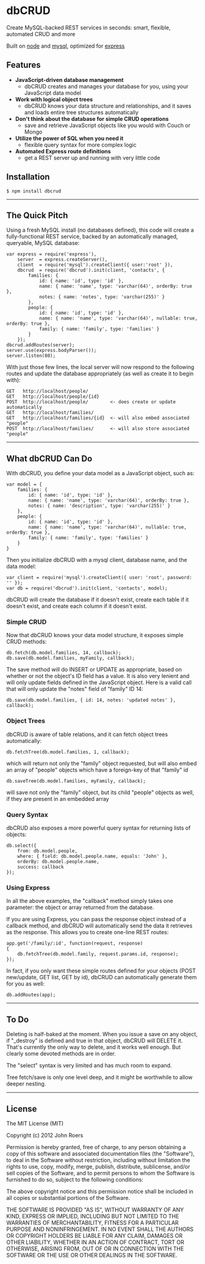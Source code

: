 # dbCRUD

  Create MySQL-backed REST services in seconds: smart, flexible, automated CRUD and more

  Built on [node](http://nodejs.org) and [mysql](https://github.com/felixge/node-mysql), optimized for [express](http://expressjs.com/)


## Features

  * __JavaScript-driven database management__
    * dbCRUD creates and manages your database for you, using your JavaScript data model
  * __Work with logical object trees__
    * dbCRUD knows your data structure and relationships, and it saves and loads entire tree structures automatically
  * __Don't think about the database for simple CRUD operations__
    * save and retrieve JavaScript objects like you would with Couch or Mongo
  * __Utilize the power of SQL when you need it__
    * flexible query syntax for more complex logic
  * __Automated Express route definitions__
    * get a REST server up and running with very little code


## Installation

    $ npm install dbcrud

----

## The Quick Pitch

  Using a fresh MySQL install (no databases defined), this code will create a fully-functional REST service, backed by an automatically managed, queryable, MySQL database:

    var express = require('express'),
        server  = express.createServer(),
        client  = require('mysql').createClient({ user:'root' }),
        dbcrud  = require('dbcrud').init(client, 'contacts', {
            families: {
                id: { name: 'id', type: 'id' },
                name: { name: 'name', type: 'varchar(64)', orderBy: true },
                notes: { name: 'notes', type: 'varchar(255)' }
            },
            people: {
                id: { name: 'id', type: 'id' },
                name: { name: 'name', type: 'varchar(64)', nullable: true, orderBy: true },
                family: { name: 'family', type: 'families' }
            }
        });
    dbcrud.addRoutes(server);
    server.use(express.bodyParser());
    server.listen(80);

  With just those few lines, the local server will now respond to the following routes and update the database appropriately (as well as create it to begin with):

    GET   http://localhost/people/
    GET   http://localhost/people/{id}
    POST  http://localhost/people/        <- does create or update automatically
    GET   http://localhost/families/
    GET   http://localhost/families/{id}  <- will also embed associated "people"
    POST  http://localhost/families/      <- will also store associated "people"


----

## What dbCRUD Can Do

 With dbCRUD, you define your data model as a JavaScript object, such as:

    var model = {
        families: {
            id: { name: 'id', type: 'id' },
            name: { name: 'name', type: 'varchar(64)', orderBy: true },
            notes: { name: 'description', type: 'varchar(255)' }
        },
        people: {
            id: { name: 'id', type: 'id' },
            name: { name: 'name', type: 'varchar(64)', nullable: true, orderBy: true },
            family: { name: 'family', type: 'families' }
        }
    }

  Then you initialize dbCRUD with a mysql client, database name, and the data model:

    var client = require('mysql').createClient({ user: 'root', password: '' });
    var db = require('dbcrud').init(client, 'contacts', model);

  dbCRUD will create the database if it doesn't exist, create each table if it doesn't exist,
  and create each column if it doesn't exist.


### Simple CRUD

  Now that dbCRUD knows your data model structure, it exposes simple CRUD methods:

    db.fetch(db.model.families, 14, callback);
    db.save(db.model.families, myFamily, callback);

  The save method will do INSERT or UPDATE as appropriate, based on whether or not the object's
  ID field has a value.  It is also very lenient and will only update fields defined in the
  JavaScript object.  Here is a valid call that will only update the "notes" field of "family"
  ID 14:

    db.save(db.model.families, { id: 14, notes: 'updated notes' }, callback);


### Object Trees

  dbCRUD is aware of table relations, and it can fetch object trees automatically:

    db.fetchTree(db.model.families, 1, callback);

  which will return not only the "family" object requested, but will also embed an array of
  "people" objects which have a foreign-key of that "family" id

    db.saveTree(db.model.families, myFamily, callback);

  will save not only the "family" object, but its child "people" objects as well, if they are
  present in an embedded array


### Query Syntax

  dbCRUD also exposes a more powerful query syntax for returning lists of objects:

    db.select({
        from: db.model.people,
        where: { field: db.model.people.name, equals: 'John' },
        orderBy: db.model.people.name,
        success: callback
    });


### Using Express

  In all the above examples, the "callback" method simply takes one parameter: the object or array
  returned from the database.

  If you are using Express, you can pass the response object instead of a callback method, and
  dbCRUD will automatically send the data it retrieves as the response.  This allows you to create
  one-line REST routes:

    app.get('/family/:id', function(request, response)
    {
        db.fetchTree(db.model.family, request.params.id, response);
    });

  In fact, if you only want these simple routes defined for your objects (POST new/update, GET list,
  GET by id), dbCRUD can automatically generate them for you as well:

    db.addRoutes(app);

----

## To Do

  Deleting is half-baked at the moment.  When you issue a save on any object, if "_destroy" is defined
  and true in that object, dbCRUD will DELETE it.  That's currently the only way to delete, and it
  works well enough.  But clearly some devoted methods are in order.

  The "select" syntax is very limited and has much room to expand.

  Tree fetch/save is only one level deep, and it might be worthwhile to allow deeper nesting.

----

## License 

The MIT License (MIT)

Copyright (c) 2012 John Roers

Permission is hereby granted, free of charge, to any person obtaining a copy of this software and associated documentation files (the "Software"), to deal in the Software without restriction, including without limitation the rights to use, copy, modify, merge, publish, distribute, sublicense, and/or sell copies of the Software, and to permit persons to whom the Software is furnished to do so, subject to the following conditions:

The above copyright notice and this permission notice shall be included in all copies or substantial portions of the Software.

THE SOFTWARE IS PROVIDED "AS IS", WITHOUT WARRANTY OF ANY KIND, EXPRESS OR IMPLIED, INCLUDING BUT NOT LIMITED TO THE WARRANTIES OF MERCHANTABILITY, FITNESS FOR A PARTICULAR PURPOSE AND NONINFRINGEMENT. IN NO EVENT SHALL THE AUTHORS OR COPYRIGHT HOLDERS BE LIABLE FOR ANY CLAIM, DAMAGES OR OTHER LIABILITY, WHETHER IN AN ACTION OF CONTRACT, TORT OR OTHERWISE, ARISING FROM, OUT OF OR IN CONNECTION WITH THE SOFTWARE OR THE USE OR OTHER DEALINGS IN THE SOFTWARE.
